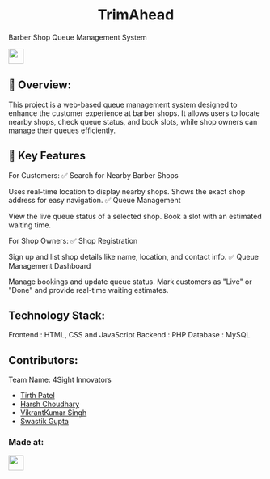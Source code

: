 <h1 align="center">TrimAhead</h1>
Barber Shop Queue Management System
<p align="center">
</p>
<a href="https://weekendofcode.computercodingclub.in/"> <img src="https://i.postimg.cc/njCM24kx/woc.jpg" height=30px> </a>

## 📌 Overview:

This project is a web-based queue management system designed to enhance the customer experience at barber shops. It allows users to locate nearby shops, check queue status, and book slots, while shop owners can manage their queues efficiently.

## 🚀 Key Features

For Customers:
✅ Search for Nearby Barber Shops

Uses real-time location to display nearby shops.
Shows the exact shop address for easy navigation.
✅ Queue Management

View the live queue status of a selected shop.
Book a slot with an estimated waiting time.


For Shop Owners:
✅ Shop Registration

Sign up and list shop details like name, location, and contact info.
✅ Queue Management Dashboard

Manage bookings and update queue status.
Mark customers as "Live" or "Done" and provide real-time waiting estimates.

## Technology Stack:

Frontend : HTML, CSS and JavaScript
Backend : PHP
Database : MySQL

## Contributors:

Team Name: 4Sight Innovators 

* [Tirth Patel](https://github.com/tirth-patel06)
* [Harsh Choudhary](https://github.com/HarshChoudharyGit)
* [VikrantKumar Singh](https://github.com/vikrant13572)
* [Swastik Gupta](https://github.com/Swastik-Gupta30)

### Made at:



<a href="[https://hack36.com](https://weekendofcode.computercodingclub.in/)"> <img src="https://i.postimg.cc/Z9fC676j/devjam.jpg" height=30px> </a>
